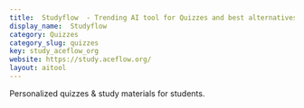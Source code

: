 ```yaml
---
title:  Studyflow  - Trending AI tool for Quizzes and best alternatives
display_name:  Studyflow 
category: Quizzes
category_slug: quizzes
key: study_aceflow_org
website: https://study.aceflow.org/
layout: aitool
---
```


Personalized quizzes & study materials for students.
